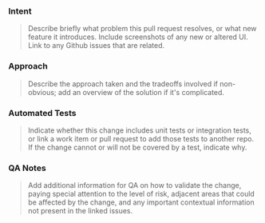 
### Intent

> Describe briefly what problem this pull request resolves, or what new feature it introduces. Include screenshots of any new or altered UI. Link to any Github issues that are related. 

### Approach

> Describe the approach taken and the tradeoffs involved if non-obvious; add an overview of the solution if it's complicated.

### Automated Tests

> Indicate whether this change includes unit tests or integration tests, or link a work item or pull request to add those tests to another repo. If the change cannot or will not be covered by a test, indicate why.

### QA Notes

> Add additional information for QA on how to validate the change, paying special attention to the level of risk, adjacent areas that could be affected by the change, and any important contextual information not present in the linked issues. 

<!-- Note for community contributors: Please sign our contributor agreement as described in CONTRIBUTING.md and note that you've done so in this space. Very much appreciate your contributions and support! -->


